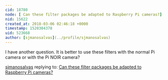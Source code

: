 ```yaml
---
cid: 18780
node: [ Can these filter packages be adapted to Raspberry Pi cameras?](../notes/sjmanosalvas/01-26-2018/can-these-filter-packages-be-adapted-to-raspberry-pi-cameras)
nid: 15622
created_at: 2018-03-06 02:46:18 +0000
timestamp: 1520304378
uid: 523668
author: [sjmanosalvas](../profile/sjmanosalvas)
---
```


I have another question. It is better to use these filters with the normal Pi camera or with the Pi NOIR camera?

[sjmanosalvas](../profile/sjmanosalvas) replying to: [ Can these filter packages be adapted to Raspberry Pi cameras?](../notes/sjmanosalvas/01-26-2018/can-these-filter-packages-be-adapted-to-raspberry-pi-cameras)

